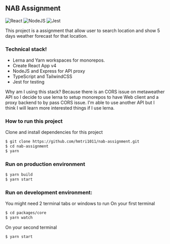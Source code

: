 ## NAB Assignment

![React](https://img.shields.io/badge/React-%5E17.0.1-brightgreen?style=flat-square&logo=react) ![NodeJS](https://img.shields.io/badge/Node-stable-brightgreen?style=flat-square&logo=node.js) ![Jest](https://img.shields.io/badge/Jest-%5E26.6.3-red?style=flat-square&logo=jest&logoColor=red)

This project is a assignment that allow user to search location and show 5 days weather forecast for that location.

### Technical stack!

- Lerna and Yarn workspaces for monorepos.
- Create React App v4
- NodeJS and Express for API proxy
- TypeScript and TailwindCSS
- Jest for testing

Why am I using this stack? Because there is an CORS issue on metaweather API so I decide to use lerna to setup monorepos to have Web client and a proxy backend to by pass CORS issue. I'm able to use another API but I think I will learn more interested things if I use lerna.

### How to run this project

Clone and install dependencies for this project

```sh
$ git clone https://github.com/hmtri1011/nab-assignment.git
$ cd nab-assignment
$ yarn
```

### Run on production environment

```sh
$ yarn build
$ yarn start
```

### Run on development environment:

You might need 2 terminal tabs or windows to run
On your first terminal

```sh
$ cd packages/core
$ yarn watch
```

On your second terminal

```sh
$ yarn start
```
